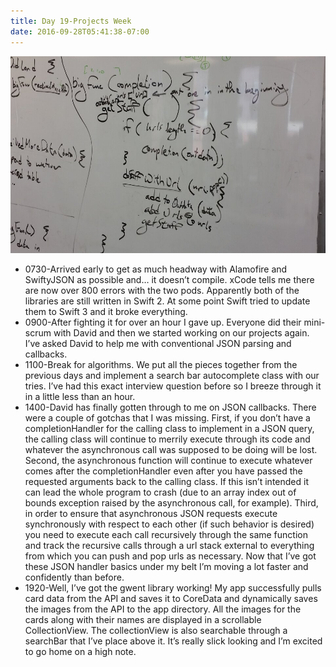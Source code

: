 ```yaml
---
title: Day 19-Projects Week
date: 2016-09-28T05:41:38-07:00
---
```

![Day 19](/assets/day19.jpg)

* 0730-Arrived early to get as much headway with Alamofire and SwiftyJSON as possible and… it doesn’t compile.  xCode tells me there are now over 800 errors with the two pods.  Apparently both of the libraries are still written in Swift 2.  At some point Swift tried to update them to Swift 3 and it broke everything.
* 0900-After fighting it for over an hour I gave up.  Everyone did their mini-scrum with David and then we started working on our projects again.  I’ve asked David to help me with conventional JSON parsing and callbacks. 
* 1100-Break for algorithms.  We put all the pieces together from the previous days and implement a search bar autocomplete class with our tries.  I’ve had this exact interview question before so I breeze through it in a little less than an hour.
* 1400-David has finally gotten through to me on JSON callbacks.  There were a couple of gotchas that I was missing.  First, if you don’t have a completionHandler for the calling class to implement in a JSON query, the calling class will continue to merrily execute through its code and whatever the asynchronous call was supposed to be doing will be lost.  Second, the asynchronous function will continue to execute whatever comes after the completionHandler  even after you have passed the requested arguments back to the calling class.  If this isn’t intended it can lead the whole program to crash (due to an array index out of bounds exception raised by the asynchronous call, for example). Third, in order to ensure that asynchronous JSON requests execute synchronously with respect to each other (if such behavior is desired) you need to execute each call recursively through the same function and track the recursive calls through a url stack external to everything from which you can push and pop urls as necessary.  Now that I’ve got these JSON handler basics under my belt I’m moving a lot faster and confidently than before.
* 1920-Well, I’ve got the gwent library working!  My app successfully pulls card data from the API and saves it to CoreData and dynamically saves the images from the API to the app directory. All the images for the cards along with their names are displayed in a scrollable CollectionView. The collectionView is also searchable through a searchBar that I’ve place above it.  It’s really slick looking and I’m excited to go home on a high note.
